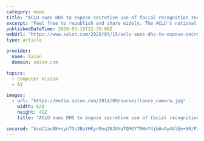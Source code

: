 ```yaml
---
category: news
title: "ACLU sues DHS to expose secretive use of facial recognition technology"
excerpt: "Feel free to republish and share widely. The ACLU's national and New York arms filed a federal lawsuit Thursday against the U.S. Department of Homeland Security and three of its agencies to expose law enforcement's secretive use of facial recognition surveillance technology. The new suit in the U.S. District Court for the Southern District of ..."
publishedDateTime: 2020-03-15T12:35:00Z
webUrl: "https://www.salon.com/2020/03/15/aclu-sues-dhs-to-expose-secretive-use-of-facial-recognition-technology_partner/"
type: article

provider:
  name: Salon
  domain: salon.com

topics:
  - Computer Vision
  - AI

images:
  - url: "https://media.salon.com/2014/09/surveillance_camera.jpg"
    width: 620
    height: 412
    title: "ACLU sues DHS to expose secretive use of facial recognition technology"

secured: "kceC1auBK+synTOs3BuYHKynMnqINJUYeTQMGYTNWvY4jb6vAy4XlEm+6R/PIsEl/V47ls0u2bJPQu+VgHBfLoMMmex0CH905GXGhTfSLosWtQpx7cK1GKmasxdGYkuP6q5f+6Tx7ArB6XkkIx2AV/2RsTObeMDzyTmDHqqmKeJpabBgToWmftO3/ucVvZWAjl4j4t7XUiCzzVFpX1iIse1ozEN2bWbaNyJviopSA4IoTj5AXwOZsUQNnvKS1Ws8wMbggaYygvEMzngCVVEK2EIuggZWaeBey2LcHzCKE0nt0rOSw0FaZXgT3uHEbBTp;tTQo/g6Z+NIR9vBzy/F1pA=="
---
```


